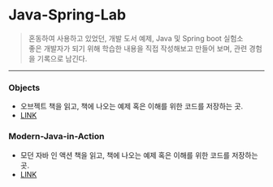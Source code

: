 # Java-Spring-Lab

>혼동하여 사용하고 있었던, 개발 도서 예제, Java 및 Spring boot 실험소 <br/>
>좋은 개발자가 되기 위해 학습한 내용을 직접 작성해보고 만들어 보며, 관련 경험을 기록으로 남긴다. <br/>
---

### Objects
- 오브젝트 책을 읽고, 책에 나오는 예제 혹은 이해를 위한 코드를 저장하는 곳.
- [LINK]()<br/>


### Modern-Java-in-Action
- 모던 자바 인 액션 책을 읽고, 책에 나오는 예제 혹은 이해를 위한 코드를 저장하는 곳.
- [LINK]()<br/>